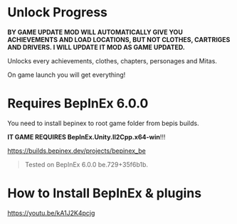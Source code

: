 # Unlock Progress

**BY GAME UPDATE MOD WILL AUTOMATICALLY GIVE YOU ACHIEVEMENTS AND LOAD LOCATIONS, BUT NOT CLOTHES, CARTRIGES AND DRIVERS. I WILL UPDATE IT MOD AS GAME UPDATED.**

Unlocks every achievements, clothes, chapters, personages and Mitas.

On game launch you will get everything!

# Requires BepInEx 6.0.0
You need to install bepinex to root game folder from bepis builds.

**IT GAME REQUIRES BepInEx.Unity.Il2Cpp.x64-win**!!!

https://builds.bepinex.dev/projects/bepinex_be
> Tested on BepInEx 6.0.0 be.729+35f6b1b.

# How to Install BepInEx & plugins
https://youtu.be/kA1J2K4pcjg
